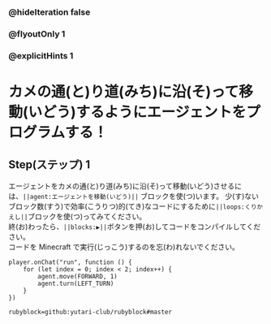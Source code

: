 ### @hideIteration false 
### @flyoutOnly 1
### @explicitHints 1


# カメの通(と)り道(みち)に沿(そ)って移動(いどう)するようにエージェントをプログラムする！

## Step(ステップ) 1 
エージェントをカメの通(と)り道(みち)に沿(そ)って移動(いどう)させるには、``||agent:エージェントを移動(いどう)||`` ブロックを使(つ)います。
少(す)ないブロック数(すう)で効率(こうりつ)的(てき)なコードにするために``||loops:くりかえし||``ブロックを使(つ)ってみてください。 </br>
終(お)わったら、``||blocks:▶||``ボタンを押(お)してコードをコンパイルしてください。 </br>
コードを Minecraft で実行(じっこう)するのを忘(わ)れないでください。

```ghost
player.onChat("run", function () {
    for (let index = 0; index < 2; index++) {
        agent.move(FORWARD, 1)
        agent.turn(LEFT_TURN)  	
    }
})
``` 
```package
rubyblock=github:yutari-club/rubyblock#master
```

